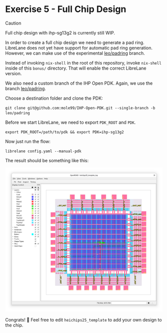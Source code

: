 # Exercise 5 - Full Chip Design


> [!CAUTION]
> Full chip design with ihp-sg13g2 is currently still WIP.

In order to create a full chip design we need to generate a pad ring. LibreLane does not yet have support for automatic pad ring generation. However, we can make use of the experimental [leo/padring](https://github.com/librelane/librelane/tree/leo/padring) branch.

Instead of invoking `nix-shell` in the root of this repository, invoke `nix-shell` inside of this `bonus/` directory. That will enable the correct LibreLane version.

We also need a custom branch of the IHP Open PDK. Again, we use the branch [leo/padring](https://github.com/mole99/IHP-Open-PDK/tree/leo/padring).

Choose a destination folder and clone the PDK:

```
git clone git@github.com:mole99/IHP-Open-PDK.git --single-branch -b leo/padring
```

Before we start LibreLane, we need to export `PDK_ROOT` and `PDK`.

```
export PDK_ROOT=/path/to/pdk && export PDK=ihp-sg13g2
```

Now just run the flow:

```
librelane config.yaml --manual-pdk
```

The result should be something like this:

![OpenROAD GUI](img/openroad_1.png)

Congrats! 🎉
Feel free to edit `heichips25_template` to add your own design to the chip.